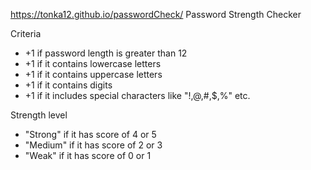 https://tonka12.github.io/passwordCheck/
Password Strength Checker

Criteria
- +1 if password length is greater than 12
- +1 if it contains lowercase letters
- +1 if it contains uppercase letters
- +1 if it contains digits
- +1 if it includes special characters like "!,@,#,$,%" etc.

Strength level
- "Strong" if it has score of 4 or 5
- "Medium" if it has score of 2 or 3
- "Weak" if it has score of 0 or 1
